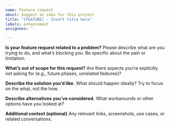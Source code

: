 ```yaml
---
name: Feature request
about: Suggest an idea for this project
title: "[FEATURE] - Insert title here"
labels: enhancement
assignees: ''

---
```


**Is your feature request related to a problem?**
Please describe what are you trying to do, and what’s blocking you. Be specific about the pain or limitation.

**What’s out of scope for this request?**
Are there aspects you’re explicitly not asking for (e.g., future phases, unrelated features)?

**Describe the solution you’d like.**
What should happen ideally? Try to focus on the what, not the how.

**Describe alternatives you’ve considered.**
What workarounds or other options have you looked at?

**Additional context (optional)**
Any relevant links, screenshots, use cases, or related conversations.
